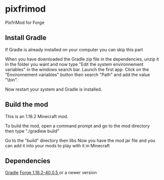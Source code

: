 # pixfrimod
PixfriMod for Forge

## Install Gradle

If Gradle is already installed on your computer you can skip this part

When you have downloaded the Gradle zip file in the dependencies, unzip it in the folder you want and now type "Edit the system environnement variables" in the windows search bar. Launch the first app. Click on the "Environnement variables" button then search "Path" and add the value "<gradle installation path>\bin".

Now restart your system and Gradle is installed.

## Build the mod

This is an 1.18.2 Minecraft mod.

To build the mod, open a command prompt and go to the mod directory then type "./gradlew build"

Go to the "build" directory then libs
Now you have the mod jar file and you can add it into your mods to play with it in Minecraft

## Dependencies

[Gradle](https://downloads.gradle-dn.com/distributions/gradle-7.4.2-all.zip)
[Forge 1.18.2-40.0.5 ](https://maven.minecraftforge.net/net/minecraftforge/forge/1.18.2-40.0.5/forge-1.18.2-40.0.5-installer.jar) or a newer version
